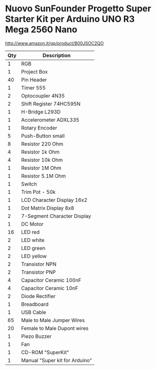 # Nuovo SunFounder Progetto Super Starter Kit per Arduino UNO R3 Mega 2560 Nano

<http://www.amazon.it/gp/product/B00JSOC2QO>

| Qty | Description |
|-----|-------------|
|  1	| RGB
|  1	| Project Box
|  40	| Pin Header
|  1	| Timer 555
|  2	| Optocoupler 4N35
|  2	| Shift Register 74HC595N
|  1	| H-Bridge L293D
|  1	| Accelerometer ADXL335
|  1	| Rotary Encoder
|  5	| Push-Button small
|  8	| Resistor 220 Ohm
|  4	| Resistor 1k Ohm
|  4	| Resistor 10k Ohm
|  1	| Resistor 1M Ohm
|  1	| Resistor 5.1M Ohm
|  1	| Switch
|  1	| Trim Pot - 50k
|  1	| LCD Character Display 16x2
|  1	| Dot Matrix Display 8x8
|  2	| 7-Segment Character Display
|  1	| DC Motor
|  16	| LED red
|  2	| LED white
|  2	| LED green
|  2	| LED yellow
|  2	| Transistor NPN
|  2	| Transistor PNP
|  4	| Capacitor Ceramic 100nF
|  4	| Capacitor Ceramic 10nF
|  2	| Diode Rectifier
|  1	| Breadboard
|  1	| USB Cable
|  65	| Male to Male Jumper Wires
|  20	| Female to Male Dupont wires
|  1	| Piezo Buzzer
|  1	| Fan
|  1	| CD-ROM "SuperKit"
|  1	| Manual "Super kit for Arduino"

<!-- EOF -->
